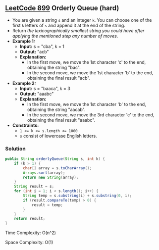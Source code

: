 ## [LeetCode 899](https://leetcode.com/problems/orderly-queue/) Orderly Queue (hard)

- You are given a string `s` and an integer `k`. You can choose one of the first `k` letters of `s` and append it at the end of the string.
- Return _the lexicographically smallest string you could have after applying the mentioned step any number of moves_.
- **Example 1:**
    - **Input:** s = "cba", k = 1
    - **Output:** "acb"
    - **Explanation:**
        - In the first move, we move the 1st character 'c' to the end, obtaining the string "bac".
        - In the second move, we move the 1st character 'b' to the end, obtaining the final result "acb".
- **Example 2:**
    - **Input:** s = "baaca", k = 3
    - **Output:** "aaabc"
    - **Explanation:**
        - In the first move, we move the 1st character 'b' to the end, obtaining the string "aacab".
        - In the second move, we move the 3rd character 'c' to the end, obtaining the final result "aaabc".
- **Constraints:**
    -   `1 <= k <= s.length <= 1000`
    -   `s` consist of lowercase English letters.

### Solution

```java
public String orderlyQueue(String s, int k) {
    if (k > 1) {
        char[] array = s.toCharArray();
        Arrays.sort(array);
        return new String(array);
    }
    String result = s;
    for (int i = 1; i < s.length(); i++) {
        String temp = s.substring(i) + s.substring(0, i);
        if (result.compareTo(temp) > 0) {
            result = temp;
        }
    }
    return result;
}
```

Time Complexity: O(n^2)

Space Complexity: O(1)